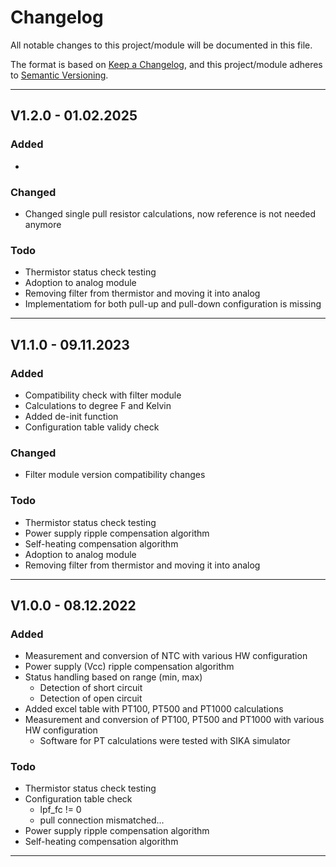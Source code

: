 # Changelog
All notable changes to this project/module will be documented in this file.

The format is based on [Keep a Changelog](https://keepachangelog.com/en/1.0.0/),
and this project/module adheres to [Semantic Versioning](https://semver.org/spec/v2.0.0.html).

---
## V1.2.0 - 01.02.2025

### Added
 - 

### Changed
 - Changed single pull resistor calculations, now reference is not needed anymore

### Todo
 - Thermistor status check testing
 - Adoption to analog module
 - Removing filter from thermistor and moving it into analog
 - Implementatiom for both pull-up and pull-down configuration is missing

---
## V1.1.0 - 09.11.2023

### Added
 - Compatibility check with filter module
 - Calculations to degree F and Kelvin
 - Added de-init function
 - Configuration table validy check

### Changed
 - Filter module version compatibility changes

### Todo
 - Thermistor status check testing
 - Power supply ripple compensation algorithm
 - Self-heating compensation algorithm
 - Adoption to analog module
 - Removing filter from thermistor and moving it into analog

---
## V1.0.0 - 08.12.2022

### Added
- Measurement and conversion of NTC with various HW configuration
- Power supply (Vcc) ripple compensation algorithm
- Status handling based on range (min, max)
    - Detection of short circuit
    - Detection of open circuit
- Added excel table with PT100, PT500 and PT1000 calculations
- Measurement and conversion of PT100, PT500 and PT1000 with various HW configuration
   - Software for PT calculations were tested with SIKA simulator

### Todo
 - Thermistor status check testing
 - Configuration table check
    - lpf_fc != 0
    - pull connection mismatched...
 - Power supply ripple compensation algorithm
 - Self-heating compensation algorithm

---
